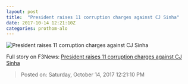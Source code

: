 ```yaml
---
layout: post
title:  "President raises 11 corruption charges against CJ Sinha"
date: 2017-10-14 12:21:10Z
categories: prothom-alo
---
```


![President raises 11 corruption charges against CJ Sinha](http://en.prothom-alo.com/contents/cache/images/1200x630x1/uploads/media/2017/10/14/aabdcadb1c3851cfb6ba8862cdad9249-CJ.jpg?jadewits_media_id=152111)




Full story on F3News: [President raises 11 corruption charges against CJ Sinha](http://www.f3nws.com/n/VMS3TE)

> Posted on: Saturday, October 14, 2017 12:21:10 PM
